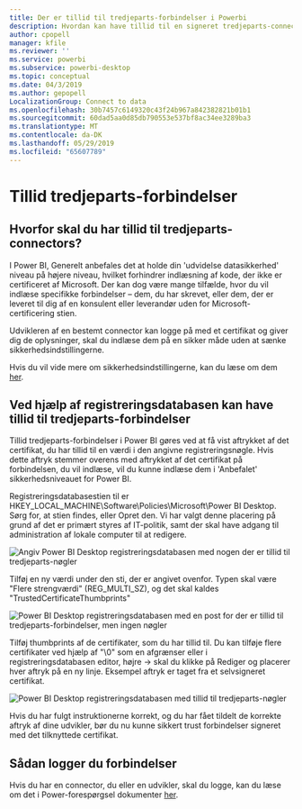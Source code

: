 ```yaml
---
title: Der er tillid til tredjeparts-forbindelser i Powerbi
description: Hvordan kan have tillid til en signeret tredjeparts-connector i Power BI
author: cpopell
manager: kfile
ms.reviewer: ''
ms.service: powerbi
ms.subservice: powerbi-desktop
ms.topic: conceptual
ms.date: 04/3/2019
ms.author: gepopell
LocalizationGroup: Connect to data
ms.openlocfilehash: 30b7457c6149320c43f24b967a842382821b01b1
ms.sourcegitcommit: 60dad5aa0d85db790553e537bf8ac34ee3289ba3
ms.translationtype: MT
ms.contentlocale: da-DK
ms.lasthandoff: 05/29/2019
ms.locfileid: "65607789"
---
```

# <a name="trusting-third-party-connectors"></a>Tillid tredjeparts-forbindelser

## <a name="why-do-you-need-trusted-third-party-connectors"></a>Hvorfor skal du har tillid til tredjeparts-connectors?

I Power BI, Generelt anbefales det at holde din 'udvidelse datasikkerhed' niveau på højere niveau, hvilket forhindrer indlæsning af kode, der ikke er certificeret af Microsoft. Der kan dog være mange tilfælde, hvor du vil indlæse specifikke forbindelser – dem, du har skrevet, eller dem, der er leveret til dig af en konsulent eller leverandør uden for Microsoft-certificering stien.

Udvikleren af en bestemt connector kan logge på med et certifikat og giver dig de oplysninger, skal du indlæse dem på en sikker måde uden at sænke sikkerhedsindstillingerne.

Hvis du vil vide mere om sikkerhedsindstillingerne, kan du læse om dem [her](https://docs.microsoft.com/power-bi/desktop-connector-extensibility).

## <a name="using-the-registry-to-trust-third-party-connectors"></a>Ved hjælp af registreringsdatabasen kan have tillid til tredjeparts-forbindelser

Tillid tredjeparts-forbindelser i Power BI gøres ved at få vist aftrykket af det certifikat, du har tillid til en værdi i den angivne registreringsnøgle. Hvis dette aftryk stemmer overens med aftrykket af det certifikat på forbindelsen, du vil indlæse, vil du kunne indlæse dem i 'Anbefalet' sikkerhedsniveauet for Power BI. 

Registreringsdatabasestien til er HKEY_LOCAL_MACHINE\Software\Policies\Microsoft\Power BI Desktop. Sørg for, at stien findes, eller Opret den. Vi har valgt denne placering på grund af det er primært styres af IT-politik, samt der skal have adgang til administration af lokale computer til at redigere. 

![Angiv Power BI Desktop registreringsdatabasen med nogen der er tillid til tredjeparts-nøgler](media/desktop-trusted-third-party-connectors/desktoptrustedthird1.png)

Tilføj en ny værdi under den sti, der er angivet ovenfor. Typen skal være "Flere strengværdi" (REG_MULTI_SZ), og det skal kaldes "TrustedCertificateThumbprints" 

![Power BI Desktop registreringsdatabasen med en post for der er tillid til tredjeparts-forbindelser, men ingen nøgler](media/desktop-trusted-third-party-connectors/desktoptrustedthird2.png)

Tilføj thumbprints af de certifikater, som du har tillid til. Du kan tilføje flere certifikater ved hjælp af "\0" som en afgrænser eller i registreringsdatabasen editor, højre -> skal du klikke på Rediger og placerer hver aftryk på en ny linje. Eksempel aftryk er taget fra et selvsigneret certifikat. 

 ![Power BI Desktop registreringsdatabasen med tillid til tredjeparts-nøgler](media/desktop-trusted-third-party-connectors/desktoptrustedthird3.png)

Hvis du har fulgt instruktionerne korrekt, og du har fået tildelt de korrekte aftryk af dine udvikler, bør du nu kunne sikkert trust forbindelser signeret med det tilknyttede certifikat.

## <a name="how-to-sign-connectors"></a>Sådan logger du forbindelser

Hvis du har en connector, du eller en udvikler, skal du logge, kan du læse om det i Power-forespørgsel dokumenter [her](https://docs.microsoft.com/power-query/handlingconnectorsigning).
